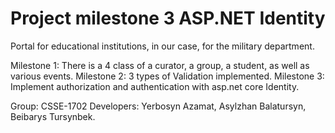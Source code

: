 # Project milestone 3 ASP.NET Identity
Portal for educational institutions, in our case, for the military department.





Milestone 1: There is a 4 class of a curator, a group, a student, as well as various events.
Milestone 2: 3 types of Validation implemented.
Milestone 3: Implement authorization and authentication with asp.net core Identity.






Group: CSSE-1702
Developers: Yerbosyn Azamat, Asylzhan Balatursyn, Beibarys Tursynbek.



 
